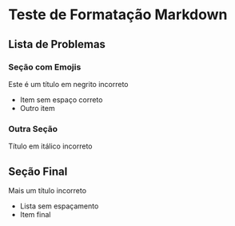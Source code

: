 # Teste de Formatação Markdown

## Lista de Problemas

### Seção com Emojis

Este é um título em negrito incorreto

- Item sem espaço correto
- Outro item

### Outra Seção

Título em itálico incorreto

## Seção Final

Mais um título incorreto

- Lista sem espaçamento
- Item final
